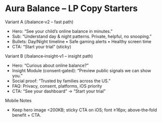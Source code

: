 # Aura Balance – LP Copy Starters

Variant A (/balance‑v2 – fast path)
- Hero: “See your child’s online balance in minutes.”
- Sub: “Understand day & night patterns. Private, helpful, no snooping.”
- Bullets: Day/Night timeline • Safe gaming alerts • Healthy screen time
- CTA: “Start your trial” (sticky)

Variant B (/balance‑insight‑v1 – insight path)
- Hero: “Curious about online balance?”
- Insight Module (consent‑gated): “Preview public signals we can show you.”
- Social proof: “Trusted by families across the US.”
- FAQ: Privacy, consent, platforms, iOS priority
- CTA: “See your dashboard” → “Start your trial”

Mobile Notes
- Keep hero image <200KB; sticky CTA on iOS; font ≥16px; above‑the‑fold benefit + CTA.

